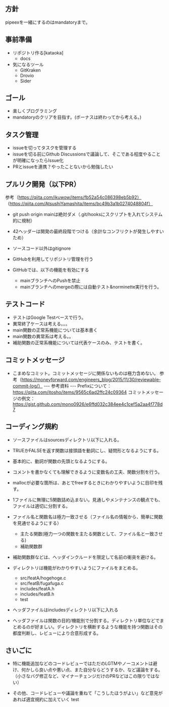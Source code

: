 ## 方針

pipeexを一緒にするのはmandatoryまで。

## 事前準備

- リポジトリ作る[kataoka]
	- docs
- 気になるツール
	- GitKraken
	- Drovio
	- Sider


## ゴール

- 楽しくプログラミング
- mandatoryのクリアを目指す。(ボーナスは終わってから考える。)

## タスク管理


- issueを切ってタスクを管理する
- issueを切る前にGithub Discussionsで議論して、そこである程度やることが明確になったらIssue化
- PRとissueを連携？やったことないから勉強したい


## プルリク開発（以下PR）

参考（https://qiita.com/ikuwow/items/fb52a54c086398eb5b92）
（https://qiita.com/AtsushiYamashita/items/bc49b3a1b0274048804f）

- git push origin mainは絶対ダメ（.git/hooksにスクリプトを入れてシステム的に規制）
- 42ヘッダーは開発の最終段階でつける（余計なコンフリクトが発生しやすいため）
- ソースコード以外はgitignore
- GitHubを利用してリポジトリ管理を行う
- GitHubでは、以下の機能を有効にする

  - mainブランチへのPushを禁止
  - mainブランチへのmergeの際には自動テスト&norminette実行を行う。

## テストコード

- テストはGoogle Testベースで行う。
- 異常終了ケースは考える。。。
- main関数の正常系機能については基本書く
- main関数の異常系は考える。。
- 補助関数の正常系機能については代表ケースのみ、テストを書く。

## コミットメッセージ

- こまめなコミット。コミットメッセージに関係ないものは極力含めない。
参考（https://moneyforward.com/engineers_blog/2015/11/30/reviewable-commit-log/）
--- 参考資料 ---
Prefixについて：https://qiita.com/itosho/items/9565c6ad2ffc24c09364
コミットメッセージの例文： https://gist.github.com/mono0926/e6ffd032c384ee4c1cef5a2aa4f778d7

## コーディング規約

- ソースファイルはsourcesディレクトリ以下に入れる。
- TRUEかFALSEを返す関数は接頭語を動詞にし、疑問形となるようにする。
- 基本的に、動詞が関数の先頭となるようにする。

- コメントを書かなくても理解できるように変数名の工夫、関数分割を行う。
- mallocが必要な箇所は、あとでfreeするときにわかりやすいように目印を残す。

- 1ファイルに無理に5関数詰め込まない。見通しやメンテナンスの観点でも、ファイルは適切に分割する。
- ファイル名と関数名は極力一致させる（ファイル名の情報から、簡単に関数を見通せるようにする）

	- 主たる関数(極力一つの関数を主たる関数として、ファイル名と一致させる)
	- 補助関数群

- 補助関数群などは、ヘッダインクルードを限定して名前の衝突を避ける。

- ディレクトリは機能がわかりやすいようにファイルをまとめる。

  - src/featA/hogehoge.c
  - src/featB/fugafuga.c
  - includes/featA.h
  - includes/featB.h
  - test

- ヘッダファイルはincludesディレクトリ以下に入れる
- ヘッダファイルは関数の目的/機能別で分割する。ディレクトリ単位などでまとめるのが好ましい。ディレクトリを横断するような機能を持つ関数はその都度判断し、レビューにより合意形成する。


## さいごに

- 特に機能追加などのコードレビューではただのLGTMやノーコメントは避け、何かしら良い点や悪い点、また自分ならどうするか、など議論をする。（小さなバグ修正など、マイナーチェンジだけのPRなどはこの限りではない）

- その他、コードレビューや議論を重ねて「こうしたほうがよい」など意見があれば適宜規約に加えていく
test

